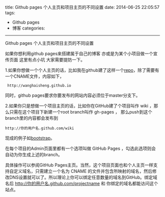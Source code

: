 title: Github pages 个人主页和项目主页的不同设置
date: 2014-06-25 22:05:57
tags:
- Github pages
- 博客
categories:

---


Github pages 个人主页和项目主页的不同设置

如果你想利用github pages来搭建属于自己的博客 亦或是为某个小项目做一个宣传页面  这里有点小坑 大家需要提防一下。  


1.如果你想做一个个人主页的话，比如我在github建了这样一个[repo](https://github.com/wanghaisheng/wanghaisheng.github.io)，除了需要有一个CNAME文件，内容如下，

```
 http://wanghaisheng.github.io
```
同时，github pages要求你要发布的网站内容必须位于master分支下。  

2.如果你只是想做一个项目主页的话，比如你在GitHub建了个项目叫作 wiki ，那么只需在这个项目下新建一个root branch叫作 gh-pages ，
那么push到这个branch里的内容都会发布到  
```
http://你的用户名.github.com/wiki  
```  
现成的例子如[bootstrap](http://twitter.github.com/bootstrap/)。

在每个项目的Admin页面里都有一个选项叫做 GitHub Pages ，勾选此选项则会自动为你生成上述的branch。  


具体操作可以参阅GitHub Pages主页。当然，这个项目页面也和个人主页一样支持自定义域名，只需建立一个名为 CNAME 的文件并包含所映射的域名，然后修改DNS设置就可以了。所以理论上你可以绑定任意数量的域名到GitHub。绑定域名后 http://你的用户名.github.com/projectname 和 你绑定的域名都能访问这个站点。
